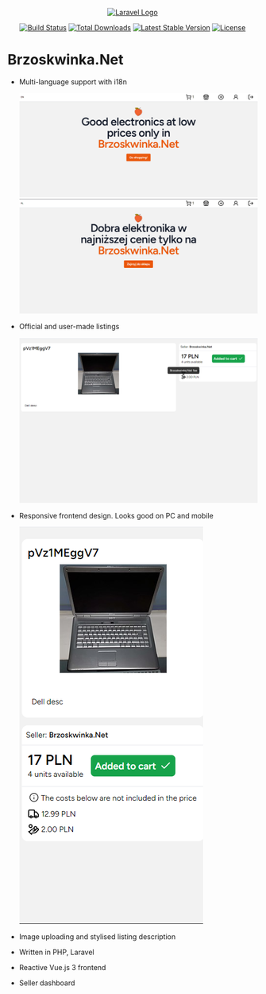 <p align="center"><a href="https://laravel.com" target="_blank"><img src="https://raw.githubusercontent.com/laravel/art/master/logo-lockup/5%20SVG/2%20CMYK/1%20Full%20Color/laravel-logolockup-cmyk-red.svg" width="400" alt="Laravel Logo"></a></p>

<p align="center">
<a href="https://github.com/laravel/framework/actions"><img src="https://github.com/laravel/framework/workflows/tests/badge.svg" alt="Build Status"></a>
<a href="https://packagist.org/packages/laravel/framework"><img src="https://img.shields.io/packagist/dt/laravel/framework" alt="Total Downloads"></a>
<a href="https://packagist.org/packages/laravel/framework"><img src="https://img.shields.io/packagist/v/laravel/framework" alt="Latest Stable Version"></a>
<a href="https://packagist.org/packages/laravel/framework"><img src="https://img.shields.io/packagist/l/laravel/framework" alt="License"></a>
</p>

# Brzoskwinka.Net
- Multi-language support with i18n

  <img src="./github-images/Capture2.PNG" width="600" />
  <img src="./github-images/Capture3.PNG" width="600" />
  
- Official and user-made listings
  
  <img src="./github-images/Capture.PNG" width="600" />
  
- Responsive frontend design. Looks good on PC and mobile

  <img src="./github-images/Capture4.PNG" />
  
- Image uploading and stylised listing description
- Written in PHP, Laravel
- Reactive Vue.js 3 frontend
- Seller dashboard
